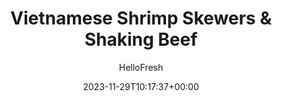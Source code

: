 ---
draft: true # Use this only for setting draft status
hidden: false # Use this to hide unwanted recipes
slug: # <post-title>
title: 'Vietnamese Shrimp Skewers & Shaking Beef'
description: "Shake up a special dinner in honor of Asian Heritage Month with this spotlight on two classic Vietnamese dishes. Shaking beef—a steak stir-fry in a buttery, sweet-soy glaze—is named for the pan-shaking action needed during the searing step. Lemongrass BBQ shrimp is made with women-owned sauce company Omsom’s zippy lemongrass marinade, featuring Red Boat fish sauce and lots of garlic and aromatics. In true Vietnamese style, you’ll serve these umami bombs with a refreshing contrast: crisp, cool, and tangy-sweet cucumber salad, garnished with crunchy peanuts and fragrant fresh cilantro."
image: https://img.hellofresh.com/f_auto,fl_lossy,q_auto,w_1200/hellofresh_s3/image/vietnamese-shrimp-skewers-shaking-beef-f5c97a6e.jpg
date: 2023-11-29T10:17:37+00:00
author: HelloFresh

tags: ['New']
categories: "main course"
cuisines: "Vietnamese"
allergens: ['Peanuts', 'Shellfish', 'Fish', 'Sesame', 'Soy', 'Wheat', 'Milk']

calories: 1090
preptime: ['45 minutes', '15 minutes']
cooktime: # 180 = 3 Hours | In minutes
totaltime: PT45M
servings: 2

links:
  - description: "Shake up a special dinner in honor of Asian Heritage Month with this spotlight on two classic Vietnamese dishes. Shaking beef—a steak stir-fry in a buttery, sweet-soy glaze—is named for the pan-shaking action needed during the searing step. Lemongrass BBQ shrimp is made with women-owned sauce company Omsom’s zippy lemongrass marinade, featuring Red Boat fish sauce and lots of garlic and aromatics. In true Vietnamese style, you’ll serve these umami bombs with a refreshing contrast: crisp, cool, and tangy-sweet cucumber salad, garnished with crunchy peanuts and fragrant fresh cilantro."
    website: https://www.hellofresh.com/recipes/vietnamese-shrimp-skewers-shaking-beef-6419bb8a035a4304aa0571d8
    image: https://img.hellofresh.com/f_auto,fl_lossy,q_auto,w_1200/hellofresh_s3/image/vietnamese-shrimp-skewers-shaking-beef-f5c97a6e.jpg
 
weight: # 1 | You can add weight to some posts to override the default sorting (date descending)

comments: false # Keep False

ingredients: ['8 unit Wooden Skewers', '3 clove Garlic', '2 unit Mini Cucumber', '1 unit Red Onion', '1 ounce Peanuts', '¼ ounce Cilantro', '10 ounce Shrimp', '1 unit Omsom Vietnamese Lemongrass BBQ Marinade', '10 ounce Ranch Steak', '¾ cup Jasmine Rice', '4 ounce Shredded Carrots', '5 tablespoon Rice Wine Vinegar', '4 tablespoon Sweet Soy Glaze', ' Salt', ' Pepper', '4 teaspoon Cooking Oil', '2.5 teaspoon Sugar', '1 tablespoon Butter']

instructionTitles: ['Soak Skewers & Prep', 'Marinate Shrimp & Prep Beef', 'Cook Rice', 'Make Cucumber Salad', 'Cook Shrimp', 'Cook Beef', 'Serve']
instructions: ['• Adjust rack to top position and preheat oven to 450 degrees. Wash and dry produce. Place skewers in a shallow dish and cover with water to soak. • Peel garlic; thinly slice one clove (two cloves for 4 servings). Mince remaining garlic. Halve cucumber lengthwise; slice into ½-inch-thick half-moons. Halve, peel, and thinly slice onion. Roughly chop peanuts. Roughly chop cilantro, reserving 2-3 whole sprigs for garnish.', '• Rinse shrimp under cold water, then pat dry with paper towels. Place shrimp in a medium bowl. Add half the Omsom Vietnamese Lemongrass BBQ Marinade and 1 tsp sugar (2 tsp for 4 servings). Season with salt and toss to combine. • Pat steak dry with paper towels. Cut steak into 1-inch cubes. Season all over with salt and pepper.', '• Heat a drizzle of oil in a small pot over medium heat. Add minced garlic and cook, stirring, until fragrant, about 30 seconds. • Stir in rice, 1¼ cups water (2½ cups for 4 servings), and a pinch of salt. Bring to a boil, then cover and reduce to a low simmer. Cook until tender, 15-18 minutes. • Keep covered off heat until ready to serve.', '• In a second medium bowl, combine cucumber, carrots, two packets of vinegar (four packets for 4 servings), 1½ tsp sugar (3 tsp for 4), and a pinch of salt. Stir to coat; set aside to pickle, stirring occasionally.', '• Thread marinated shrimp onto skewers (4-5 shrimp per skewer); discard marinade in bowl. • Place shrimp skewers on a lightly oiled baking sheet. Roast on top rack for 4 minutes. • Remove from oven and spoon remaining Omsom Vietnamese Lemongrass BBQ Marinade over skewers. • Return to top rack and roast until shrimp are opaque and fully cooked, 4-5 minutes more. • GRILL PAN ALTERNATIVE: Heat a drizzle of oil in a large grill pan over medium-high heat. Add shrimp skewers; cook until shrimp begin to brown, 2-3 minutes. Flip, then brush with remaining lemongrass marinade. Cook until opaque and fully cooked, 2-3 minutes more.', '• Heat a drizzle of oil in a large pan over medium-high heat. Add onion and cook, stirring, until beginning to brown, 2-3 minutes. Push to one side of pan. • Heat another drizzle of oil in empty side of pan. Add steak cubes and sear until beginning to brown on one side, 2-3 minutes (stir onion occasionally as you sear beef). Flip steak cubes and cook 1 minute more. • Add sliced garlic, sweet soy glaze, and remaining vinegar; stir entire contents of pan to combine. Cook until steak is cooked to desired doneness, 1-2 minutes. • Remove pan from heat. Stir in 1 TBSP butter (2 TBSP for 4 servings). Season to taste with salt and pepper.', '• Fluff rice with a fork. Divide rice between plates. TIP: To get a perfect mound of rice, spray the insides of two small bowls with nonstick spray and pack with rice. Carefully invert bowls onto plates and slowly lift bowls away. • Top rice with beef. Serve cucumber salad and shrimp skewers alongside rice and beef. Garnish with peanuts, chopped cilantro, and whole cilantro sprigs. Shrimp are fully cooked when internal temperature reaches 145°. Steak is fully cooked when internal temperature reaches 145°.']
---